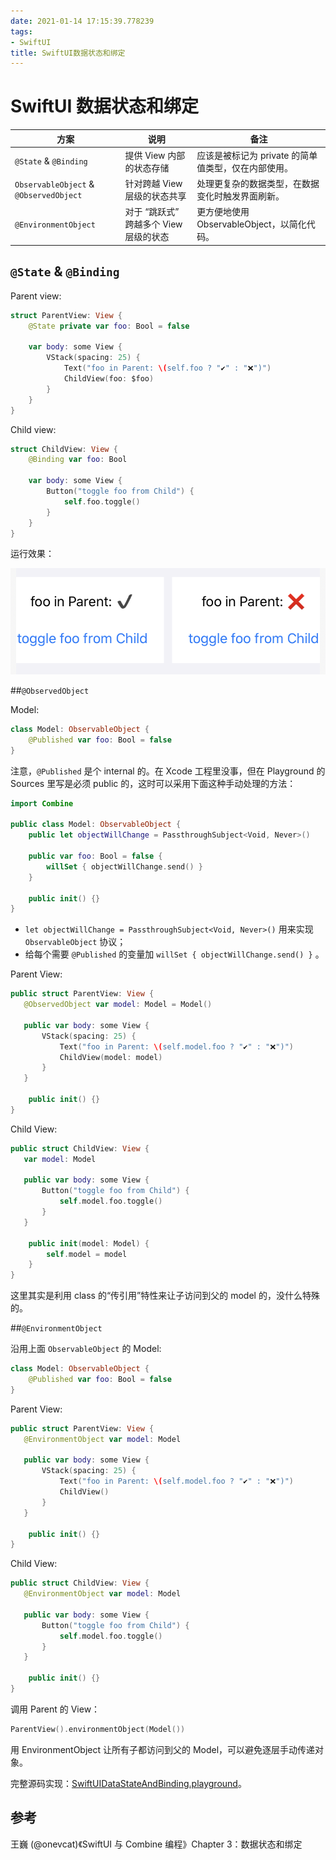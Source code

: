 ```yaml
---
date: 2021-01-14 17:15:39.778239
tags:
- SwiftUI
title: SwiftUI数据状态和绑定
---
```

# SwiftUI 数据状态和绑定

| 方案                                   | 说明                                   | 备注                                                |
| -------------------------------------- | -------------------------------------- | --------------------------------------------------- |
| `@State` & `@Binding`                  | 提供 View 内部的状态存储               | 应该是被标记为 private 的简单值类型，仅在内部使用。 |
| `ObservableObject` & `@ObservedObject` | 针对跨越 View 层级的状态共享           | 处理更复杂的数据类型，在数据变化时触发界面刷新。    |
| `@EnvironmentObject`                   | 对于 “跳跃式” 跨越多个 View 层级的状态 | 更方便地使用 ObservableObject，以简化代码。         |

## `@State` & `@Binding`

Parent view:

```swift
struct ParentView: View {
    @State private var foo: Bool = false

    var body: some View {
        VStack(spacing: 25) {
            Text("foo in Parent: \(self.foo ? "✔️" : "❌")")
            ChildView(foo: $foo)
        }
    }
}
```

Child view:

```swift
struct ChildView: View {
    @Binding var foo: Bool

    var body: some View {
        Button("toggle foo from Child") {
            self.foo.toggle()
        }
    }
}
```

运行效果：

![截屏2021-01-15 10.25.15](SwiftUIDataStateAndBinding/StateBinding.png)

##`@ObservedObject` 

Model:

```swift
class Model: ObservableObject {
    @Published var foo: Bool = false
}
```

注意，`@Published` 是个 internal 的。在 Xcode 工程里没事，但在 Playground 的 Sources 里写是必须 public 的，这时可以采用下面这种手动处理的方法：

```swift
import Combine

public class Model: ObservableObject {
    public let objectWillChange = PassthroughSubject<Void, Never>()

    public var foo: Bool = false {
        willSet { objectWillChange.send() }
    }

    public init() {}
}
```

- `let objectWillChange = PassthroughSubject<Void, Never>()` 用来实现 `ObservableObject` 协议；
- 给每个需要 `@Published` 的变量加 `willSet { objectWillChange.send() }` 。

Parent View:

```swift
public struct ParentView: View {
   @ObservedObject var model: Model = Model()

   public var body: some View {
       VStack(spacing: 25) {
           Text("foo in Parent: \(self.model.foo ? "✔️" : "❌")")
           ChildView(model: model)
       }
   }
    
    public init() {}
}
```

Child View:

```swift
public struct ChildView: View {
   var model: Model

   public var body: some View {
       Button("toggle foo from Child") {
           self.model.foo.toggle()
       }
   }
    
    public init(model: Model) {
        self.model = model
    }
}
```

这里其实是利用 class 的“传引用”特性来让子访问到父的 model 的，没什么特殊的。

##`@EnvironmentObject` 

沿用上面 `ObservableObject` 的 Model:

```swift
class Model: ObservableObject {
    @Published var foo: Bool = false
}
```

Parent View:

```swift
public struct ParentView: View {
   @EnvironmentObject var model: Model

   public var body: some View {
       VStack(spacing: 25) {
           Text("foo in Parent: \(self.model.foo ? "✔️" : "❌")")
           ChildView()
       }
   }
    
    public init() {}
}
```

Child View:

```swift
public struct ChildView: View {
   @EnvironmentObject var model: Model

   public var body: some View {
       Button("toggle foo from Child") {
           self.model.foo.toggle()
       }
   }
    
    public init() {}
}

```

调用 Parent 的 View：

```swift
ParentView().environmentObject(Model())
```

用 EnvironmentObject 让所有子都访问到父的 Model，可以避免逐层手动传递对象。

完整源码实现：[SwiftUIDataStateAndBinding.playground](https://github.com/cdfmlr/clownote/tree/master/source/_posts/SwiftUI/SwiftUIDataStateAndBinding/SwiftUIDataStateAndBinding.playground)。

## 参考

王巍 (@onevcat)《SwiftUI 与 Combine 编程》Chapter 3：数据状态和绑定

